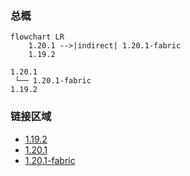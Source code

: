 ### 总概

```mermaid
flowchart LR
    1.20.1 -->|indirect| 1.20.1-fabric
    1.19.2
```

```
1.20.1
 └── 1.20.1-fabric
1.19.2
```

### 链接区域

- [1.19.2](/projects/1.19/assets/modrinth-paintable/paintable)
- [1.20.1](/projects/1.20/assets/modrinth-paintable/paintable)
- [1.20.1-fabric](/projects/1.20-fabric/assets/modrinth-paintable/paintable)